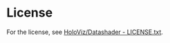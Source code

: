# License

For the license, see [HoloViz/Datashader - LICENSE.txt](<https://github.com/holoviz/datashader/blob/main/LICENSE.txt>).